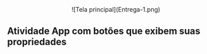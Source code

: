 <div align="center">
    ![Tela principal](Entrega-1.png)
</div>

## Atividade App com botões que exibem suas propriedades
